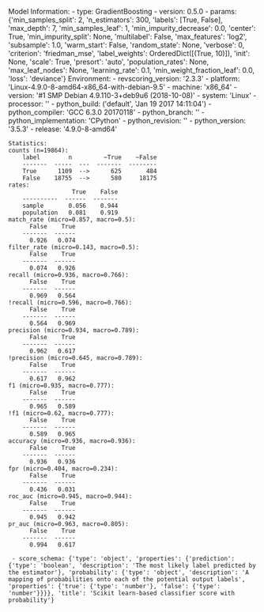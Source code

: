 Model Information:
	 - type: GradientBoosting
	 - version: 0.5.0
	 - params: {'min_samples_split': 2, 'n_estimators': 300, 'labels': [True, False], 'max_depth': 7, 'min_samples_leaf': 1, 'min_impurity_decrease': 0.0, 'center': True, 'min_impurity_split': None, 'multilabel': False, 'max_features': 'log2', 'subsample': 1.0, 'warm_start': False, 'random_state': None, 'verbose': 0, 'criterion': 'friedman_mse', 'label_weights': OrderedDict([(True, 10)]), 'init': None, 'scale': True, 'presort': 'auto', 'population_rates': None, 'max_leaf_nodes': None, 'learning_rate': 0.1, 'min_weight_fraction_leaf': 0.0, 'loss': 'deviance'}
	Environment:
	 - revscoring_version: '2.3.3'
	 - platform: 'Linux-4.9.0-8-amd64-x86_64-with-debian-9.5'
	 - machine: 'x86_64'
	 - version: '#1 SMP Debian 4.9.110-3+deb9u6 (2018-10-08)'
	 - system: 'Linux'
	 - processor: ''
	 - python_build: ('default', 'Jan 19 2017 14:11:04')
	 - python_compiler: 'GCC 6.3.0 20170118'
	 - python_branch: ''
	 - python_implementation: 'CPython'
	 - python_revision: ''
	 - python_version: '3.5.3'
	 - release: '4.9.0-8-amd64'
	
	Statistics:
	counts (n=19864):
		label        n         ~True    ~False
		-------  -----  ---  -------  --------
		True      1109  -->      625       484
		False    18755  -->      580     18175
	rates:
		              True    False
		----------  ------  -------
		sample       0.056    0.944
		population   0.081    0.919
	match_rate (micro=0.857, macro=0.5):
		  False    True
		-------  ------
		  0.926   0.074
	filter_rate (micro=0.143, macro=0.5):
		  False    True
		-------  ------
		  0.074   0.926
	recall (micro=0.936, macro=0.766):
		  False    True
		-------  ------
		  0.969   0.564
	!recall (micro=0.596, macro=0.766):
		  False    True
		-------  ------
		  0.564   0.969
	precision (micro=0.934, macro=0.789):
		  False    True
		-------  ------
		  0.962   0.617
	!precision (micro=0.645, macro=0.789):
		  False    True
		-------  ------
		  0.617   0.962
	f1 (micro=0.935, macro=0.777):
		  False    True
		-------  ------
		  0.965   0.589
	!f1 (micro=0.62, macro=0.777):
		  False    True
		-------  ------
		  0.589   0.965
	accuracy (micro=0.936, macro=0.936):
		  False    True
		-------  ------
		  0.936   0.936
	fpr (micro=0.404, macro=0.234):
		  False    True
		-------  ------
		  0.436   0.031
	roc_auc (micro=0.945, macro=0.944):
		  False    True
		-------  ------
		  0.945   0.942
	pr_auc (micro=0.963, macro=0.805):
		  False    True
		-------  ------
		  0.994   0.617
	
	 - score_schema: {'type': 'object', 'properties': {'prediction': {'type': 'boolean', 'description': 'The most likely label predicted by the estimator'}, 'probability': {'type': 'object', 'description': 'A mapping of probabilities onto each of the potential output labels', 'properties': {'true': {'type': 'number'}, 'false': {'type': 'number'}}}}, 'title': 'Scikit learn-based classifier score with probability'}

